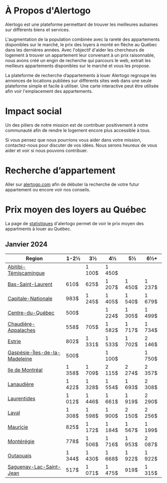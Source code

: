 # À Propos d'Alertogo

Alertogo est une plateforme permettant de trouver les meilleures aubaines sur différents biens et services. 

L'augmentation de la population combinée avec la rareté des appartements disponibles sur le marché, le prix des loyers à monté en flèche au Québec dans les dernières années. 
Avec l'objectif d'aider les chercheurs de logement à trouver un appartement leur convenant à un prix raisonnable, nous avons créé un engin de recherche qui parcours le web, extrait les meilleurs appartements disponibles sur le marché et vous les propose.

La plateforme de recherche d’appartements à louer Alertogo regroupe les annonces de locations publiées sur différents sites web dans une seule plateforme simple et facile à utiliser. Une carte interactive peut être utilisée afin voir l'emplacement des appartements.

# Impact social

Un des piliers de notre mission est de contribuer positivement à notre communauté afin de rendre le logement encore plus accessible à tous. 

Si vous pensez que nous pourrions vous aider dans votre mission, contactez-nous pour discuter de vos idées. Nous serons heureux de vous aider et voir si nous pouvons contribuer.

# Recherche d’appartement
Aller sur [alertogo.com](https://alertogo.com/fr) afin de débuter la recherche de votre futur appartement ou encore voir nos conseils.

# Prix ​​moyen des loyers au Québec

La page de [statistiques](https://alertogo.com/fr/appartements/statistiques) d'alertogo permet de voir le prix moyen des appartments à louer au Québec.

## Janvier 2024

| Region | 1-2½ | 3½  | 4½  | 5½  | 6½+ |
| --- | --- | --- | --- | --- | --- |
| [Abitibi-Témiscamingue](https://alertogo.com/fr/appartements/statistiques/quebec/abitibi-temiscamingue) ||1 100$ | 1 450$ |      |     |
| [Bas-Saint-Laurent](https://alertogo.com/fr/appartements/statistiques/quebec/bas-saint-laurent) | 610$ | 625$ | 1 207$ | 1 450$ | 1 237$ |
| [Capitale-Nationale](https://alertogo.com/fr/appartements/statistiques/quebec/capitale-nationale) | 983$ |1 245$ |1 405$|1 540$|1 679$|
| [Centre-du-Québec](https://alertogo.com/fr/appartements/statistiques/quebec/centre-du-quebec) | 500$||1 224$|1 305$|1 499$|
| [Chaudière-Appalaches](https://alertogo.com/fr/appartements/statistiques/quebec/chaudiere-appalaches) |558$|705$|1 582$|1 717$|1 734$|
| [Estrie](https://alertogo.com/fr/appartements/statistiques/quebec/estrie) | 802$|1 331$|1 533$|1 702$|2 146$|
| [Gaspésie-Îles-de-la-Madeleine](https://alertogo.com/fr/appartements/statistiques/quebec/gaspesie-iles-de-la-madeleine) | 500$||1 100$||1 750$|
| [Ile de Montréal](https://alertogo.com/fr/appartements/statistiques/quebec/ile-de-montreal) | 1 358$|1 709$|2 115$|2 274$|2 357$|
| [Lanaudière](https://alertogo.com/fr/appartements/statistiques/quebec/lanaudiere)|1 422$|1 328$|1 554$|1 693$|2 308$|
| [Laurentides](https://alertogo.com/fr/appartements/statistiques/quebec/laurentides) | 1 012$|1 446$|1 661$|1 919$|2 290$|
| [Laval](https://alertogo.com/fr/appartements/statistiques/quebec/laval) | 1 308$|1 598$|1 900$|2 150$|2 256$|
| [Mauricie](https://alertogo.com/fr/appartements/statistiques/quebec/mauricie) | 825$|1 172$|1 184$|1 567$|1 199$|
| [Montérégie](https://alertogo.com/fr/appartements/statistiques/quebec/monteregie) | 778$|1 506$|1 716$|1 953$|2 087$|
| [Outaouais](https://alertogo.com/fr/appartements/statistiques/quebec/outaouais) | 1 344$|1 430$|1 668$|1 922$	|1 922$|
| [Saguenay-Lac-Saint-Jean](https://alertogo.com/fr/appartements/statistiques/quebec/saguenay-lac-saint-jean) |517$|1 071$|1 475$|919$|1 315$|
